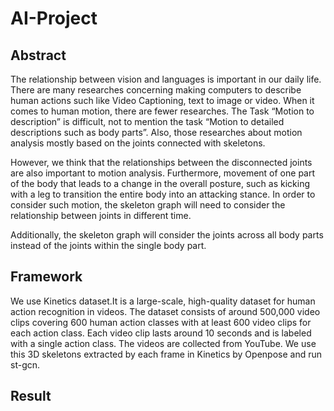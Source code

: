 # AI-Project

## Abstract

The relationship between vision and languages is important in our daily life. There are many researches concerning making computers to describe human actions such like Video Captioning, text to image or video. When it comes to human motion, there are fewer researches. The Task “Motion to description” is difficult, not to mention the task “Motion to detailed descriptions such as body parts”. Also, those researches about motion analysis mostly based on the joints connected with skeletons.

However, we think that the relationships between the disconnected joints are also important to motion analysis. Furthermore, movement of one part of the body that leads to a change in the overall posture, such as kicking with a leg to transition the entire body into an attacking stance. In order to consider such motion, the skeleton graph will need to consider the relationship between joints in different time.   

Additionally, the skeleton graph will consider the joints across all body parts instead of the joints within the single body part.

## Framework



We use Kinetics dataset.It is a large-scale, high-quality dataset for human action recognition in videos. The dataset consists of around 500,000 video clips covering 600 human action classes with at least 600 video clips for each action class. Each video clip lasts around 10 seconds and is labeled with a single action class. The videos are collected from YouTube. We use this 3D skeletons extracted by each frame in Kinetics by Openpose and run st-gcn.

## Result
